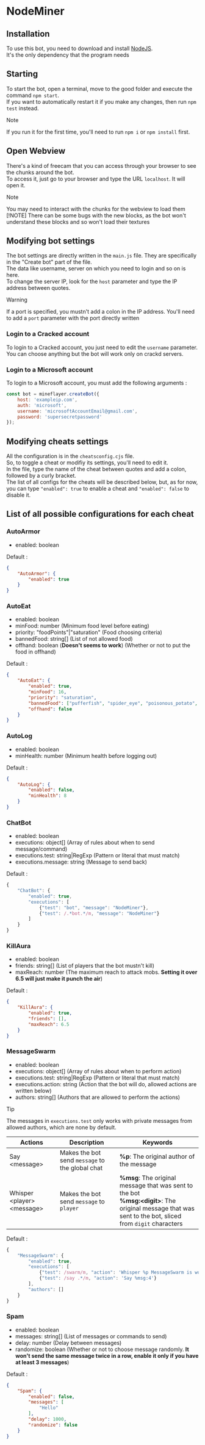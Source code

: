 # NodeMiner

## Installation

To use this bot, you need to download and install [NodeJS](https://nodejs.org/en).  
It's the only dependency that the program needs  

## Starting

To start the bot, open a terminal, move to the good folder and execute the command `npm start`.  
If you want to automatically restart it if you make any changes, then run `npm test` instead.  
> [!NOTE]
> If you run it for the first time, you'll need to run `npm i` or `npm install` first.

## Open Webview

There's a kind of freecam that you can access through your browser to see the chunks around the bot.  
To access it, just go to your browser and type the URL `localhost`. It will open it.  
> [!NOTE]
> You may need to interact with the chunks for the webview to load them
> [!NOTE]
> There can be some bugs with the new blocks, as the bot won't understand these blocks and so won't load their textures

## Modifying bot settings

The bot settings are directly written in the `main.js` file. They are specifically in the "Create bot" part of the file.  
The data like username, server on which you need to login and so on is here.  
To change the server IP, look for the `host` parameter and type the IP address between quotes.
> [!WARNING]
> If a port is specified, you mustn't add a colon in the IP address. You'll need to add a `port` parameter with the port directly written

### Login to a Cracked account

To login to a Cracked account, you just need to edit the `username` parameter. You can choose anything but the bot will work only on crackd servers.

### Login to a Microsoft account

To login to a Microsoft account, you must add the following arguments :

```js
const bot = mineflayer.createBot({
    host: 'exampleip.com',
    auth: 'microsoft',
    username: 'microsoftAccountEmail@gmail.com',
    password: 'supersecretpassword'
});
```

## Modifying cheats settings

All the configuration is in the `cheatsconfig.cjs` file.  
So, to toggle a cheat or modifiy its settings, you'll need to edit it.  
In the file, type the name of the cheat between quotes and add a colon, followed by a curly bracket.  
The list of all configs for the cheats will be described below, but, as for now, you can type `"enabled": true` to enable a cheat and `"enabled": false` to disable it.

## List of all possible configurations for each cheat

### AutoArmor

- enabled: boolean  

Default :

```json
{
    "AutoArmor": {
        "enabled": true
    }
}
```

### AutoEat

- enabled: boolean
- minFood: number (Minimum food level before eating)
- priority: "foodPoints"|"saturation" (Food choosing criteria)
- bannedFood: string[] (List of not allowed food)
- offhand: boolean (**Doesn't seems to work**) (Whether or not to put the food in offhand)

Default :

```json
{
    "AutoEat": {
        "enabled": true,
        "minFood": 16,
        "priority": "saturation",
        "bannedFood": ["pufferfish", "spider_eye", "poisonous_potato", "rotten_flesh", "chorus_fruit", "chicken", "suspicious_stew", "golden_apple"],
        "offhand": false
    }
}
```

### AutoLog

- enabled: boolean
- minHealth: number (Minimum health before logging out)

Default :

```json
{
    "AutoLog": {
        "enabled": false,
        "minHealth": 8
    }
}
```

### ChatBot

- enabled: boolean
- executions: object[] (Array of rules about when to send message/command)
- executions.test: string|RegExp (Pattern or literal that must match)
- executions.message: string (Message to send back)

Default :

```js
{
    "ChatBot": {
        "enabled": true,
        "executions": [
            {"test": "bot", "message": "NodeMiner"},
            {"test": /.*bot.*/m, "message": "NodeMiner"}
        ]
    }
}
```

### KillAura

- enabled: boolean
- friends: string[] (List of players that the bot mustn't kill)
- maxReach: number (The maximum reach to attack mobs. **Setting it over 6.5 will just make it punch the air**)

Default :

```json
{
    "KillAura": {
        "enabled": true,
        "friends": [],
        "maxReach": 6.5
    }
}
```

### MessageSwarm

- enabled: boolean
- executions: object[] (Array of rules about when to perform action)
- executions.test: string|RegExp (Pattern or literal that must match)
- executions.action: string (Action that the bot will do, allowed actions are written below)
- authors: string[] (Authors that are allowed to perform the actions)

> [!TIP]
> The messages in `executions.test` only works with private messages from allowed authors, which are none by default.  

| Actions                           | Description                                     | Keywords                                                                                                                                                       |
|-----------------------------------|-------------------------------------------------|----------------------------------------------------------------------------------------------------------------------------------------------------------------|
| Say \<message>                    | Makes the bot send `message` to the global chat | **%p**: The original author of the message                                                                                                                     |
| Whisper \<player> \<message>      | Makes the bot send `message` to `player`        | **%msg**: The original message that was sent to the bot <br/> **%msg:\<digit>**: The original message that was sent to the bot, sliced from `digit` characters |

Default :

```js
{
    "MessageSwarm": {
        "enabled": true,
        "executions": [
            {"test": /swarm/m, "action": 'Whisper %p MessageSwarm is working'},
            {"test": /say .*/m, "action": 'Say %msg:4'}
        ],
        "authors": []
    }
}
```

### Spam

- enabled: boolean
- messages: string[] (List of messages or commands to send)
- delay: number (Delay between messages)
- randomize: boolean (Whether or not to choose message randomly. **It won't send the same message twice in a row, enable it only if you have at least 3 messages**)

Default :

```json
{
    "Spam": {
        "enabled": false,
        "messages": [
            "Hello"
        ],
        "delay": 1000,
        "randomize": false
    }
}
```
